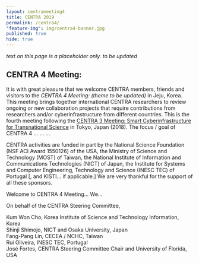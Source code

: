 ```yaml
---
layout: centrameeting4
title: CENTRA 2019
permalink: /centra4/
"feature-img": img/centra4-banner.jpg
published: true
hide: true
---
```


*text on this page is a placeholder only. to be updated*
  
## CENTRA 4 Meeting:

<p>
It is with great pleasure that we welcome CENTRA members, friends and visitors to the <i>CENTRA 4 Meeting: (theme to be updated)</i> in Jeju, Korea. This meeting brings together international CENTRA researchers to review ongoing or new collaboration projects that require contributions from researchers and/or cyberinfrastructure from different countries. This is the fourth meeting following the <a href="http://www.globalcentra.org/centra3" target="_blank">CENTRA 3 Meeting: Smart Cyberinfrastructure for Transnational Science</a> in Tokyo, Japan (2018). The focus / goal of CENTRA 4 ... ... ... 

<p>
CENTRA activities are funded in part by the National Science Foundation (NSF ACI Award 1550126) of the USA, the Ministry of Science and Technology (MOST) of Taiwan, the National Institute of Information and Communications Technologies (NICT) of Japan, the Institute for Systems and Computer Engineering, Technology and Science (INESC TEC) of Portugal [, and KISTI... if applicable.] We are very thankful for the support of all these sponsors.
</p>

<p>
Welcome to CENTRA 4 Meeting... We... 
 <br />
</p>

<p>
On behalf of the CENTRA Steering Committee,
</p>

<p>
Kum Won Cho, Korea Institute of Science and Technology Information, Korea <br />
Shinji Shimojo, NICT and Osaka University, Japan <br />
Fang-Pang Lin, CECEA / NCHC, Taiwan <br />
Rui Oliveira, INESC TEC, Portugal <br />
José Fortes, CENTRA Steering Committee Chair and University of Florida, USA <br />

</p>
